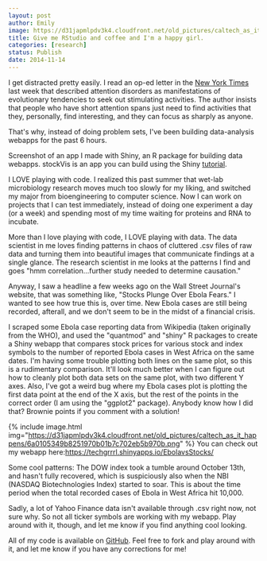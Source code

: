 ```yaml
---
layout: post
author: Emily
image: https://d31japmlpdv3k4.cloudfront.net/old_pictures/caltech_as_it_happens/6a0105349b8251970b01b7c702e04c970b.png
title: Give me RStudio and coffee and I'm a happy girl. 
categories: [research]
status: Publish
date: 2014-11-14
---
```



I get distracted pretty easily. I read an op-ed letter in the <a href="https://www.nytimes.com/2014/11/02/opinion/sunday/a-natural-fix-for-adhd.html?src=me&amp;module=Ribbon&amp;version=context&amp;region=Header&amp;action=click&amp;contentCollection=Most%20Emailed&amp;pgtype=article" target="_blank" title="New York Times">New York Times</a> last week that described attention disorders as manifestations of evolutionary tendencies to seek out stimulating activities. The author insists that people who have short attention spans just need to find activities that they, personally, find interesting, and they can focus as sharply as anyone.

That's why, instead of doing problem sets, I've been building data-analysis webapps for the past 6 hours.

Screenshot of an app I made with Shiny, an R package for building data webapps. stockVis is an app you can build using the Shiny <a href="https://shiny.rstudio.com/tutorial/" target="_blank">tutorial</a>.

I LOVE playing with code. I realized this past summer that wet-lab microbiology research moves much too slowly for my liking, and switched my major from bioengineering to computer science. Now I can work on projects that I can test immediately, instead of doing one experiment a day (or a week) and spending most of my time waiting for proteins and RNA to incubate.

More than I love playing with code, I LOVE playing with data. The data scientist in me loves finding patterns in chaos of cluttered .csv files of raw data and turning them into beautiful images that communicate findings at a single glance. The research scientist in me looks at the patterns I find and goes "hmm correlation...further study needed to determine causation."

Anyway, I saw a headline a few weeks ago on the Wall Street Journal's website, that was something like, "Stocks Plunge Over Ebola Fears." I wanted to see how true this is, over time. New Ebola cases are still being recorded, afterall, and we don't seem to be in the midst of a financial crisis.

I scraped some Ebola case reporting data from Wikipedia (taken originally from the WHO), and used the "quantmod" and "shiny" R packages to create a Shiny webapp that compares stock prices for various stock and index symbols to the number of reported Ebola cases in West Africa on the same dates. I'm having some trouble plotting both lines on the same plot, so this is a rudimentary comparison. It'll look much better when I can figure out how to cleanly plot both data sets on the same plot, with two different Y axes. Also, I've got a weird bug where my Ebola cases plot is plotting the first data point at the end of the X axis, but the rest of the points in the correct order (I am using the "ggplot2" package). Anybody know how I did that? Brownie points if you comment with a solution!

{% include image.html img="https://d31japmlpdv3k4.cloudfront.net/old_pictures/caltech_as_it_happens/6a0105349b8251970b01b7c702eb5b970b.png" %}
You can check out my webapp here:<a href="https://techgrrrl.shinyapps.io/EbolavsStocks/" target="_blank">https://techgrrrl.shinyapps.io/EbolavsStocks/</a>

Some cool patterns: The DOW index took a tumble around October 13th, and hasn't fully recovered, which is suspiciously also when the NBI (NASDAQ Biotechnologies Index) started to soar. This is about the time period when the total recorded cases of Ebola in West Africa hit 10,000.

Sadly, a lot of Yahoo Finance data isn't available through .csv right now, not sure why. So not all ticker symbols are working with my webapp. Play around with it, though, and let me know if you find anything cool looking.

All of my code is available on <a href="https://github.com/EmilyMazo/Ebola-vs.-Stocks/tree/master" target="_blank">GitHub</a>. Feel free to fork and play around with it, and let me know if you have any corrections for me!

